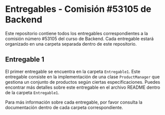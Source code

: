 # Entregables - Comisión #53105 de Backend

Este repositorio contiene todos los entregables correspondientes a la comisión número #53105 del curso de Backend. Cada entregable estará organizado en una carpeta separada dentro de este repositorio.

## Entregable 1

El primer entregable se encuentra en la carpeta `Entregable1`. Este entregable consiste en la implementación de una clase `ProductManager` que gestiona un conjunto de productos según ciertas especificaciones. Puedes encontrar más detalles sobre este entregable en el archivo README dentro de la carpeta `Entregable1`.

Para más información sobre cada entregable, por favor consulta la documentación dentro de cada carpeta correspondiente.